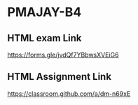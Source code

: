 # PMAJAY-B4

## HTML exam Link
https://forms.gle/jvdQf7YBbwsXVEiG6


## HTML Assignment Link
https://classroom.github.com/a/dm-n69xE